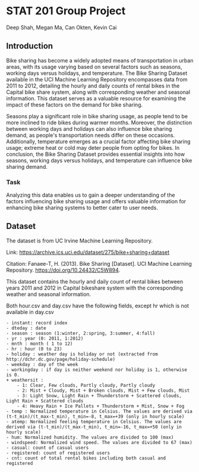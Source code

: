 # STAT 201 Group Project
Deep Shah, Megan Ma, Can Okten, Kevin Cai

## Introduction

Bike sharing has become a widely adopted means of transportation in urban areas, with its usage varying based on several factors such as seasons, working days versus holidays, and temperature. The Bike Sharing Dataset available in the UCI Machine Learning Repository encompasses data from 2011 to 2012, detailing the hourly and daily counts of rental bikes in the Capital bike share system, along with corresponding weather and seasonal information. This dataset serves as a valuable resource for examining the impact of these factors on the demand for bike sharing.

Seasons play a significant role in bike sharing usage, as people tend to be more inclined to ride bikes during warmer months. Moreover, the distinction between working days and holidays can also influence bike sharing demand, as people's transportation needs differ on these occasions. Additionally, temperature emerges as a crucial factor affecting bike sharing usage; extreme heat or cold may deter people from opting for bikes. In conclusion, the Bike Sharing Dataset provides essential insights into how seasons, working days versus holidays, and temperature can influence bike sharing demand. 

### Task

Analyzing this data enables us to gain a deeper understanding of the factors influencing bike sharing usage and offers valuable information for enhancing bike sharing systems to better cater to user needs.

## Dataset

The dataset is from UC Irvine Machine Learning Repository. 

Link: https://archive.ics.uci.edu/dataset/275/bike+sharing+dataset

Citation: Fanaee-T, H. (2013). Bike Sharing [Dataset]. UCI Machine Learning Repository. https://doi.org/10.24432/C5W894.

This dataset contains the hourly and daily count of rental bikes between years 2011 and 2012 in Capital bikeshare system with the corresponding weather and seasonal information.

Both hour.csv and day.csv have the following fields, except hr which is not available in day.csv
	
	- instant: record index
	- dteday : date
	- season : season (1:winter, 2:spring, 3:summer, 4:fall)
	- yr : year (0: 2011, 1:2012)
	- mnth : month ( 1 to 12)
	- hr : hour (0 to 23)
	- holiday : weather day is holiday or not (extracted from http://dchr.dc.gov/page/holiday-schedule)
	- weekday : day of the week
	- workingday : if day is neither weekend nor holiday is 1, otherwise is 0.
	+ weathersit : 
		- 1: Clear, Few clouds, Partly cloudy, Partly cloudy
		- 2: Mist + Cloudy, Mist + Broken clouds, Mist + Few clouds, Mist
		- 3: Light Snow, Light Rain + Thunderstorm + Scattered clouds, Light Rain + Scattered clouds
		- 4: Heavy Rain + Ice Pallets + Thunderstorm + Mist, Snow + Fog
	- temp : Normalized temperature in Celsius. The values are derived via (t-t_min)/(t_max-t_min), t_min=-8, t_max=+39 (only in hourly scale)
	- atemp: Normalized feeling temperature in Celsius. The values are derived via (t-t_min)/(t_max-t_min), t_min=-16, t_max=+50 (only in hourly scale)
	- hum: Normalized humidity. The values are divided to 100 (max)
	- windspeed: Normalized wind speed. The values are divided to 67 (max)
	- casual: count of casual users
	- registered: count of registered users
	- cnt: count of total rental bikes including both casual and registered
